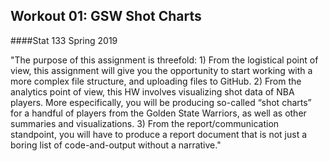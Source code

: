 ## Workout 01: GSW Shot Charts
####Stat 133 Spring 2019

"The purpose of this assignment is threefold: 1) From the logistical point of view, this
assignment will give you the opportunity to start working with a more complex file structure,
and uploading files to GitHub. 2) From the analytics point of view, this HW involves
visualizing shot data of NBA players. More especifically, you will be producing so-called “shot
charts” for a handful of players from the Golden State Warriors, as well as other summaries
and visualizations. 3) From the report/communication standpoint, you will have to produce
a report document that is not just a boring list of code-and-output without a narrative."